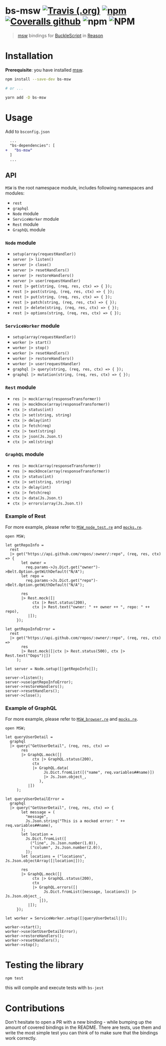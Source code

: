 # bs-msw [![Travis (.org)](https://img.shields.io/travis/jihchi/bs-msw)](https://travis-ci.org/jihchi/bs-msw) [![npm](https://img.shields.io/npm/v/bs-msw)](https://www.npmjs.com/package/bs-msw) [![Coveralls github](https://img.shields.io/coveralls/github/jihchi/bs-msw)](https://coveralls.io/github/jihchi/bs-msw) ![npm](https://img.shields.io/npm/dm/bs-msw) ![NPM](https://img.shields.io/npm/l/bs-msw)

> [msw](https://github.com/mswjs/msw) bindings for [BuckleScript](https://github.com/bloomberg/bucklescript) in [Reason](https://github.com/facebook/reason)

# Installation

**Prerequisite**: you have installed [msw](https://github.com/mswjs/msw).

```sh
npm install --save-dev bs-msw

# or ...

yarn add -D bs-msw
```

# Usage

Add to `bsconfig.json`

```diff
  ...
  "bs-dependencies": [
+   "bs-msw"
  ]
  ...
```

## API

`MSW` is the root namespace module, includes following namespaces and modules:

- `rest`
- `graphql`
- `Node` module
- `ServiceWorker` module
- `Rest` module
- `GraphQL` module

### `Node` module

- `setup(array(requestHandler))`
- `server |> listen()`
- `server |> close()`
- `server |> resetHandlers()`
- `server |> restoreHandlers()`
- `server |> user(requestHandler)`
- `rest |> get(string, (req, res, ctx) => { });`
- `rest |> post(string, (req, res, ctx) => { });`
- `rest |> put(string, (req, res, ctx) => { });`
- `rest |> patch(string, (req, res, ctx) => { });`
- `rest |> delete(string, (req, res, ctx) => { });`
- `rest |> options(string, (req, res, ctx) => { });`

### `ServiceWorker` module

- `setup(array(requestHandler))`
- `worker |> start()`
- `worker |> stop()`
- `worker |> resetHandlers()`
- `worker |> restoreHandlers()`
- `worker |> user(requestHandler)`
- `graphql |> query(string, (req, res, ctx) => { });`
- `graphql |> mutation(string, (req, res, ctx) => { });`

### `Rest` module

- `res |> mock(array(responseTransformer))`
- `res |> mockOnce(array(responseTransformer))`
- `ctx |> status(int)`
- `ctx |> set(string, string)`
- `ctx |> delay(int)`
- `ctx |> fetch(req)`
- `ctx |> text(string)`
- `ctx |> json(Js.Json.t)`
- `ctx |> xml(string)`

### `GraphQL` module

- `res |> mock(array(responseTransformer))`
- `res |> mockOnce(array(responseTransformer))`
- `ctx |> status(int)`
- `ctx |> set(string, string)`
- `ctx |> delay(int)`
- `ctx |> fetch(req)`
- `ctx |> data(Js.Json.t)`
- `ctx |> errors(array(Js.Json.t))`

### Example of Rest

For more example, please refer to [`MSW_node_test.re`](/__tests__/MSW_node_test.re) and [`mocks.re`](/__tests__/support/mocks.re).

```re
open MSW;

let getRepoInfo =
  rest
  |> get("https://api.github.com/repos/:owner/:repo", (req, res, ctx) => {
       let owner =
         req.params->Js.Dict.get("owner")->Belt.Option.getWithDefault("N/A");
       let repo =
         req.params->Js.Dict.get("repo")->Belt.Option.getWithDefault("N/A");

       res
       |> Rest.mock([|
            ctx |> Rest.status(200),
            ctx |> Rest.text("owner: " ++ owner ++ ", repo: " ++ repo),
          |]);
     });

let getRepoInfoError =
  rest
  |> get("https://api.github.com/repos/:owner/:repo", (req, res, ctx) =>
       res
       |> Rest.mock([|ctx |> Rest.status(500), ctx |> Rest.text("Oops")|])
     );

let server = Node.setup([|getRepoInfo|]);

server->listen();
server->use(getRepoInfoError);
server->restoreHandlers();
server->resetHandlers();
server->close();

```

### Example of GraphQL

For more example, please refer to [`MSW_browser.re`](/__tests__/support/MSW_browser.re) and [`mocks.re`](/__tests__/support/mocks.re).

```re
open MSW;

let queryUserDetail =
  graphql
  |> query("GetUserDetail", (req, res, ctx) =>
       res
       |> GraphQL.mock([|
            ctx |> GraphQL.status(200),
            ctx
            |> GraphQL.data(
                 Js.Dict.fromList([("name", req.variables##name)])
                 |> Js.Json.object_,
               ),
          |])
     );

let queryUserDetailError =
  graphql
  |> query("GetUserDetail", (req, res, ctx) => {
       let message = (
         "message",
         Js.Json.string("This is a mocked error: " ++ req.variables##name),
       );
       let location =
         Js.Dict.fromList([
           ("line", Js.Json.number(1.0)),
           ("column", Js.Json.number(2.0)),
         ]);
       let locations = ("locations", Js.Json.objectArray([|location|]));

       res
       |> GraphQL.mock([|
            ctx |> GraphQL.status(200),
            ctx
            |> GraphQL.errors([|
                 Js.Dict.fromList([message, locations]) |> Js.Json.object_,
               |]),
          |]);
     });

let worker = ServiceWorker.setup([|queryUserDetail|]);

worker->start();
worker->use(GetUserDetailError);
worker->restoreHandlers();
worker->resetHandlers();
worker->stop();

```

# Testing the library

```
npm test
```

this will compile and execute tests with `bs-jest`

# Contributions

Don't hesitate to open a PR with a new binding - while bumping up the amount of covered bindings in the README.
There are tests, use them and write the most simple test you can think of to make sure that the bindings work correctly.
